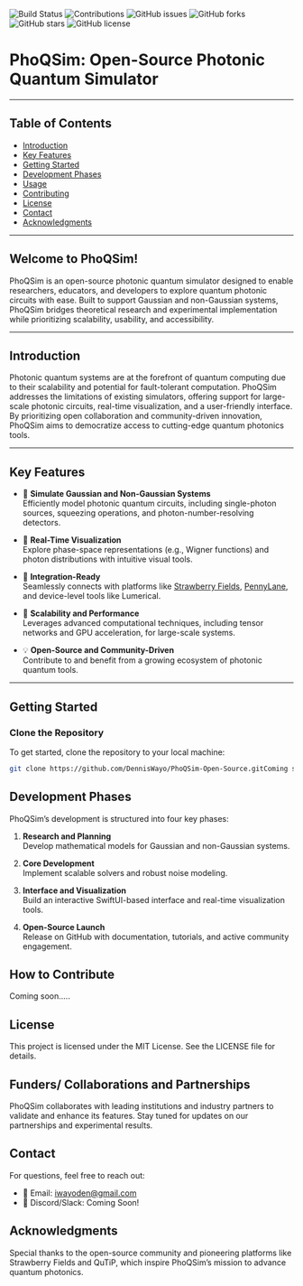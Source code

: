![Build Status](https://img.shields.io/badge/build-passing-brightgreen)
![Contributions](https://img.shields.io/badge/contributions-welcome-brightgreen)
![GitHub issues](https://img.shields.io/github/issues/DennisWayo/PhoQSim-Open-Source)
![GitHub forks](https://img.shields.io/github/forks/DennisWayo/PhoQSim-Open-Source)
![GitHub stars](https://img.shields.io/github/stars/DennisWayo/PhoQSim-Open-Source)
![GitHub license](https://img.shields.io/github/license/DennisWayo/PhoQSim-Open-Source)

# PhoQSim: Open-Source Photonic Quantum Simulator

---
## Table of Contents
- [Introduction](#introduction)
- [Key Features](#key-features)
- [Getting Started](#getting-started)
- [Development Phases](#development-phases)
- [Usage](#usage)
- [Contributing](#contributing)
- [License](#license)
- [Contact](#contact)
- [Acknowledgments](#acknowledgments)
---

## Welcome to PhoQSim!
PhoQSim is an open-source photonic quantum simulator designed to enable researchers, educators, and developers to explore quantum photonic circuits with ease. Built to support Gaussian and non-Gaussian systems, PhoQSim bridges theoretical research and experimental implementation while prioritizing scalability, usability, and accessibility.

-----
## Introduction

Photonic quantum systems are at the forefront of quantum computing due to their scalability and potential for fault-tolerant computation. PhoQSim addresses the limitations of existing simulators, offering support for large-scale photonic circuits, real-time visualization, and a user-friendly interface. By prioritizing open collaboration and community-driven innovation, PhoQSim aims to democratize access to cutting-edge quantum photonics tools.

---

## Key Features

- 📡 **Simulate Gaussian and Non-Gaussian Systems**  
  Efficiently model photonic quantum circuits, including single-photon sources, squeezing operations, and photon-number-resolving detectors.

- 🔄 **Real-Time Visualization**  
  Explore phase-space representations (e.g., Wigner functions) and photon distributions with intuitive visual tools.

- 🔗 **Integration-Ready**  
  Seamlessly connects with platforms like [Strawberry Fields](https://strawberryfields.ai), [PennyLane](https://pennylane.ai), and device-level tools like Lumerical.

- 🚀 **Scalability and Performance**  
  Leverages advanced computational techniques, including tensor networks and GPU acceleration, for large-scale systems.

- 💡 **Open-Source and Community-Driven**  
  Contribute to and benefit from a growing ecosystem of photonic quantum tools.
---

## Getting Started

### Clone the Repository
To get started, clone the repository to your local machine:
```bash
git clone https://github.com/DennisWayo/PhoQSim-Open-Source.gitComing soon.....
```

## Development Phases

PhoQSim’s development is structured into four key phases:

1. **Research and Planning**  
   Develop mathematical models for Gaussian and non-Gaussian systems.

2. **Core Development**  
   Implement scalable solvers and robust noise modeling.

3. **Interface and Visualization**  
   Build an interactive SwiftUI-based interface and real-time visualization tools.

4. **Open-Source Launch**  
   Release on GitHub with documentation, tutorials, and active community engagement.

## How to Contribute
Coming soon.....

## License

This project is licensed under the MIT License. See the LICENSE file for details.

## Funders/ Collaborations and Partnerships

PhoQSim collaborates with leading institutions and industry partners to validate and enhance its features. Stay tuned for updates on our partnerships and experimental results.

## Contact

For questions, feel free to reach out:

* 📧 Email: iwayoden@gmail.com
* 💬 Discord/Slack: Coming Soon!

## Acknowledgments

Special thanks to the open-source community and pioneering platforms like Strawberry Fields and QuTiP, which inspire PhoQSim’s mission to advance quantum photonics.

